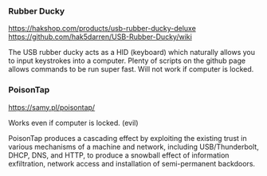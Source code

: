 ### Rubber Ducky

https://hakshop.com/products/usb-rubber-ducky-deluxe
https://github.com/hak5darren/USB-Rubber-Ducky/wiki

The USB rubber ducky acts as a HID (keyboard) which naturally allows you to input keystrokes into a computer. Plenty of scripts on the github page allows commands to be run super fast. Will not work if computer is locked.

### PoisonTap
https://samy.pl/poisontap/

Works even if computer is locked. (evil)

PoisonTap produces a cascading effect by exploiting the existing trust in various mechanisms of a machine and network, including USB/Thunderbolt, DHCP, DNS, and HTTP, to produce a snowball effect of information exfiltration, network access and installation of semi-permanent backdoors.